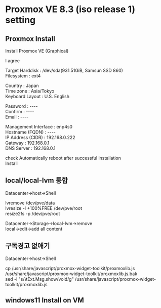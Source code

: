 # Proxmox VE 8.3 (iso release 1) setting

## Proxmox Install
Install Proxmox VE (Graphical)

I agree

Target Harddisk : /dev/sda(931.51GiB, Samsun SSD 860)<br/>
Filesystem : ext4

Country : Japan<br/>
Time zone : Asia/Tokyo<br/>
Keyboard Layout : U.S. English

Password : ----<br/>
Confirm : ----<br/>
Email : ----

Management Interface : enp4s0<br/>
Hostname (FQDN) : ----<br/>
IP Address (CIDR) : 192.168.0.222<br/>
Gateway : 192.168.0.1<br/>
DNS Server : 192.168.0.1<br/>

check Automatically reboot after successful installation<br/>
Install

## local/local-lvm 통합
Datacenter->host->Shell

lvremove /dev/pve/data<br/>
lvresize -l +100%FREE /dev/pve/root<br/>
resize2fs -p /dev/pve/root

Datacenter->Storage->local-lvm->remove<br/>
local->edit->add all content

## 구독경고 없애기
Datacenter->host->Shell

cp /usr/share/javascript/proxmox-widget-toolkit/proxmoxlib.js /usr/share/javascript/proxmox-widget-toolkit/proxmoxlib.js.bak<br/>
sed -i "s/\tExt.Msg.show/void/g" /usr/share/javascript/proxmox-widget-toolkit/proxmoxlib.js

## windows11 Install on VM

